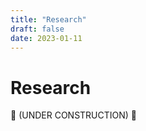 ```yaml
---
title: "Research"
draft: false
date: 2023-01-11
---
```

# Research

:construction: (UNDER CONSTRUCTION) :construction:
